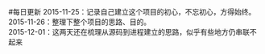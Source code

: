 #每日更新
2015-11-25：记录自己建立这个项目的初心，不忘初心，方得始终。  
2015-11-26：整理下整个项目的思路、目的。  
2015-12-01：这两天还在梳理从源码到进程建立的思路，似乎有些地方仍串联不起来  
